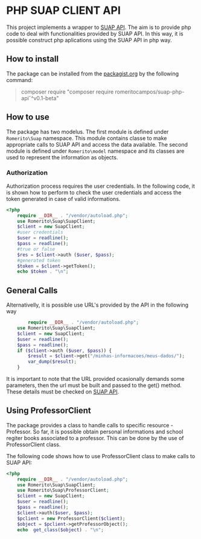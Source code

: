 # PHP SUAP CLIENT API

This project implements a wrapper to [SUAP API](https://bit.ly/2N10jvW). The aim is to provide php code to deal with functionalities provided by SUAP API. In this way, it is possible construct php aplications using the SUAP API in php way. 

## How to install

The package can be installed from the [packagist.org](https://packagist.org/packages/romeritocampos/suap-php-api) by the following command:
> composer require "composer require romeritocampos/suap-php-apiˆ^v0.1-beta"

## How to use

The package has two modelus. The first module is defined under ```Romerito\Suap``` namespace. This module contains classe to make appropriate calls to SUAP API and access the data available. The second module is defined under ```Romerito\model``` namespace and its classes are used to represent the information as objects.

### Authorization

Authorization process requires the user credentials. In the following code, it is shown how to perform to check the user credentials and access the token generated in case of valid informations.

```php
<?php 
	require __DIR__ . "/vendor/autoload.php";
	use Romerito\Suap\SuapClient;
	$client = new SuapClient;
	#user credentials
	$user = readline();
	$pass = readline();
	#true or false
	$res = $client->auth ($user, $pass);
	#generated token
	$token = $client->getToken();
	echo $token . "\n";
```

## General Calls
Alternativelly, it is possible use URL's provided by the API in the following way
```php
    	require __DIR__ . "/vendor/autoload.php";
	use Romerito\Suap\SuapClient;
	$client = new SuapClient;
	$user = readline();
	$pass = readline();
	if ($client->auth ($user, $pass)) {
		$result = $client->get("/minhas-informacoes/meus-dados/");
		var_dump($result);
	}
````

It is important to note that the URL provided ocasionally demands some parameters, then the url must be built and passed to the get() method. These details must be checked on [SUAP API](https://bit.ly/2N10jvW).

## Using ProfessorClient

The package provides a class to handle calls to specific resource - Professor. So far, it is possible obtain personal informations and school regiter books associated to a professor. This can be done by the use of ProfessorClient class.

The following code shows how to use ProfessorClient class to make calls to SUAP API:

```php
<?php
	require __DIR__ . "/vendor/autoload.php";
	use Romerito\Suap\SuapClient;
	use Romerito\Suap\ProfessorClient;
	$client = new SuapClient;
	$user = readline();
	$pass = readline();
	$client->auth($user, $pass);
	$pclient = new ProfessorClient($client);
	$object = $pclient->getProfessorObject();
	echo  get_class($object) . "\n";
```

